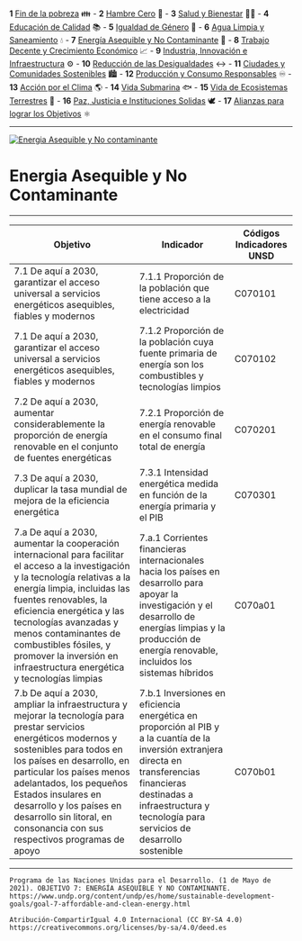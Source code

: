  **1**   [Fin de la pobreza](1.md) 👪 - **2**   [Hambre Cero](2.md) 🍲 - **3**   [Salud y Bienestar](3.md) 🧑‍⚕️ - **4**   [Educación de  Calidad](4.md) 📚 - **5**   [Igualdad de Género](5.md) 👥 - **6**   [Agua Limpia y Saneamiento](6.md) 💧 - **7**   [Energía Asequible y No Contaminante](7.md) 🔆 - **8**   [Trabajo Decente y Crecimiento Económico](8.md) 📈 - **9**   [Industria, Innovación e Infraestructura](9.md) ⚙️ - **10**   [Reducción de las Desigualdades](10.md) ↔️ - **11**   [Ciudades y Comunidades Sostenibles](11.md) 🏙️ - **12**   [Producción y Consumo Responsables](12.md) ♾️ - **13**   [Acción por el Clima](13.md) 🌎 - **14**   [Vida Submarina](14.md) 🐟 - **15**   [Vida de Ecosistemas Terrestres](15.md) 🌳 - **16**   [Paz, Justicia e Instituciones Solidas](16.md) 🕊️ - **17**   [Alianzas para lograr los Objetivos](17.md) ⚛️
 
--------------------------------------------
[![Energia Asequible y No contaminante](https://www.undp.org/content/dam/undp/sdg/tiles/sdg-es-07.png "Energia Asequible y No contaminante")](https://www.undp.org/content/undp/es/home/sustainable-development-goals/goal-7-affordable-and-clean-energy.html)

# Energia Asequible y No Contaminante
--------------------------------------------

|Objetivo|Indicador|Códigos Indicadores UNSD|
| ----- | ----- | ----- |
|7.1 De aquí a 2030, garantizar el acceso universal a servicios energéticos asequibles, fiables y modernos|7.1.1 Proporción de la población que tiene acceso a la electricidad|C070101|
|7.1 De aquí a 2030, garantizar el acceso universal a servicios energéticos asequibles, fiables y modernos|7.1.2 Proporción de la población cuya fuente primaria de energía son los combustibles y tecnologías limpios|C070102|
|7.2 De aquí a 2030, aumentar considerablemente la proporción de energía renovable en el conjunto de fuentes energéticas|7.2.1 Proporción de energía renovable en el consumo final total de energía|C070201|
|7.3 De aquí a 2030, duplicar la tasa mundial de mejora de la eficiencia energética|7.3.1 Intensidad energética medida en función de la energía primaria y el PIB|C070301|
|7.a De aquí a 2030, aumentar la cooperación internacional para facilitar el acceso a la investigación y la tecnología relativas a la energía limpia, incluidas las fuentes renovables, la eficiencia energética y las tecnologías avanzadas y menos contaminantes de combustibles fósiles, y promover la inversión en infraestructura energética y tecnologías limpias|7.a.1 Corrientes financieras internacionales hacia los países en desarrollo para apoyar la investigación y el desarrollo de energías limpias y la producción de energía renovable, incluidos los sistemas híbridos|C070a01|
|7.b De aquí a 2030, ampliar la infraestructura y mejorar la tecnología para prestar servicios energéticos modernos y sostenibles para todos en los países en desarrollo, en particular los países menos adelantados, los pequeños Estados insulares en desarrollo y los países en desarrollo sin litoral, en consonancia con sus respectivos programas de apoyo|7.b.1 Inversiones en eficiencia energética en proporción al PIB y a la cuantía de la inversión extranjera directa en transferencias financieras destinadas a infraestructura y tecnología para servicios de desarrollo sostenible|C070b01|


------
```Programa de las Naciones Unidas para el Desarrollo. (1 de Mayo de 2021). OBJETIVO 7: ENERGÍA ASEQUIBLE Y NO CONTAMINANTE. https://www.undp.org/content/undp/es/home/sustainable-development-goals/goal-7-affordable-and-clean-energy.html```


```Atribución-CompartirIgual 4.0 Internacional (CC BY-SA 4.0) https://creativecommons.org/licenses/by-sa/4.0/deed.es```
